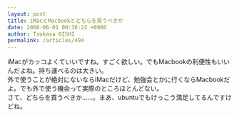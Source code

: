 ```yaml
---
layout: post
title: iMacとMacbookとどちらを買うべきか
date: 2008-06-01 00:36:22 +0900
author: Tsukasa OISHI
permalink: /articles/494
---
```



iMacがカッコよくていいですね。すごく欲しい。でもMacbookの利便性もいいんだよね。持ち運べるのは大きい。  
外で使うことが絶対にないならiMacだけど、勉強会とかに行くならMacbookだよ。でも外で使う機会って実際のところほとんどない。  
さて、どちらを買うべきか……。まあ、ubuntuでもけっこう満足してるんですけどね。  

